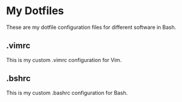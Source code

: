 # My Dotfiles
These are my dotfile configuration files for different software in Bash.
## .vimrc
This is my custom .vimrc configuration for Vim.
## .bshrc
This is my custom .bashrc configuration for Bash. 
